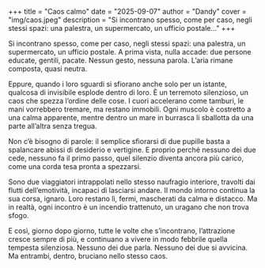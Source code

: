 +++
title = "Caos calmo"
date = "2025-09-07"
author = "Dandy"
cover = "img/caos.jpeg"
description = "Si incontrano spesso, come per caso, negli stessi spazi: una palestra, un supermercato, un ufficio postale..."
+++

Si incontrano spesso, come per caso, negli stessi spazi: una palestra, un supermercato, un ufficio postale. A prima vista, nulla accade: due persone educate, gentili, pacate. Nessun gesto, nessuna parola. L’aria rimane composta, quasi neutra.  

Eppure, quando i loro sguardi si sfiorano anche solo per un istante, qualcosa di invisibile esplode dentro di loro. È un terremoto silenzioso, un caos che spezza l’ordine delle cose. I cuori accelerano come tamburi, le mani vorrebbero tremare, ma restano immobili. Ogni muscolo è costretto a una calma apparente, mentre dentro un mare in burrasca li sballotta da una parte all’altra senza tregua.  

Non c’è bisogno di parole: il semplice sfiorarsi di due pupille basta a spalancare abissi di desiderio e vertigine. E proprio perché nessuno dei due cede, nessuno fa il primo passo, quel silenzio diventa ancora più carico, come una corda tesa pronta a spezzarsi.  

Sono due viaggiatori intrappolati nello stesso naufragio interiore, travolti dai flutti dell’emotività, incapaci di lasciarsi andare. Il mondo intorno continua la sua corsa, ignaro. Loro restano lì, fermi, mascherati da calma e distacco. Ma in realtà, ogni incontro è un incendio trattenuto, un uragano che non trova sfogo.  

E così, giorno dopo giorno, tutte le volte che s’incontrano, l’attrazione cresce sempre di più, e continuano a vivere in modo febbrile quella tempesta silenziosa. Nessuno dei due parla. Nessuno dei due si avvicina. Ma entrambi, dentro, bruciano nello stesso caos.  
